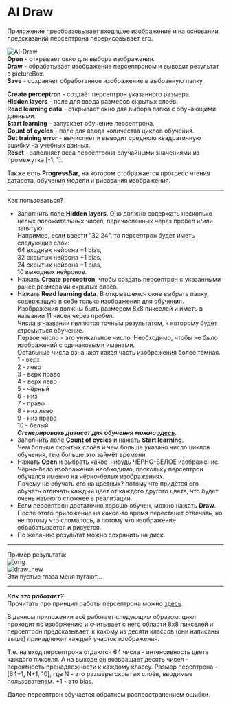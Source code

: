 # AI Draw

Приложение преобразовывает входящее изображение и на основании предсказаний персептрона перерисовывает его.    
    
![AI-Draw](https://user-images.githubusercontent.com/56697273/159177350-ab37b305-f19a-460a-89d9-86f36aa10362.png)    
**Open** - открывает окно для выбора изображения.    
**Draw** - обрабатывает изображение персептроном и выводит результат в pictureBox.    
**Save** - сохраняет обработанное изображение в выбранную папку.    
    
**Create perceptron** - создаёт персептрон указанного размера.     
**Hidden layers** - поле для ввода размеров скрытых слоёв.     
**Read learning data** - открывает окно для выбора папки с обучающими данными.       
**Start learning** - запускает обучение персептрона.    
**Count of cycles** - поле для ввода количества циклов обучения.    
**Get training error** - вычисляет и выводит среднюю квадратичную ошибку на учебных данных.    
**Reset** - заполняет веса персептрона случайными значениями из промежутка [-1; 1].    
     
Также есть **ProgressBar**, на котором отображается прогресс чтения датасета, обучения модели и рисования изображения.
____
Как пользоваться?    
+ Заполнить поле **Hidden layers**. Оно должно содержать несколько целых положительных чисел, перечисленных через пробел и/или запятую.    
Например, если ввести "32 24", то персептрон будет иметь следующие слои:    
64 входных нейрона +1 bias,    
32 скрытых нейрона +1 bias,    
24 скрытых нейрона +1 bias,    
10 выходных нейронов.    
+ Нажать **Create perceptron**, чтобы создать персептрон с указанными ранее размерами скрытых слоёв.
+ Нажать **Read learning data**. В открывшемся окне выбрать папку, содержащую в себе только изображения для обучения.    
Изображения должны быть размером 8x8 пикселей и иметь в названии 11 чисел через пробел.    
Числа в названии являются точным результатом, к которому будет стремиться обучение.    
Первое число - это уникальное число. Необходимо, чтобы не было изображений с одинаковыми именами.    
Остальные числа означают какая часть изображения более тёмная.    
1 - верх    
2 - лево    
3 - верх право    
4 - верх лево    
5 - чёрный    
6 - низ    
7 - право    
8 - низ лево    
9 - низ право    
10 - белый    
***Сгенерировать датасет для обучения можно [здесь](https://github.com/FaetterP/Generator-Training-Images).***    
+ Заполнить поле **Count of cycles** и нажать **Start learning**.    
Чем больше скрытых слоёв и чем больше указано число циклов обучения, тем больше это займёт времени.    
+ Нажать **Open** и выбрать какое-нибудь ЧЁРНО-БЕЛОЕ изображение.    
Чёрно-бело изображение необходимо, поскольку персептрон обучался именно на чёрно-белых изображениях.    
Почему не обучать его на цветных? потому что придётся его обучать отличать каждый цвет от каждого другого цвета, что будет очень намного сложнее в реализации.    
+ Если персептрон достаточно хорошо обучен, можно нажать **Draw**.    
После этого приложение на какое-то время перестанет отвечать, но не потому что сломалось, а потому что изображение обрабатывается и рисуется.    
+ По желанию результат можно сохранить на диск.    
____
Пример результата:    
![orig](https://user-images.githubusercontent.com/56697273/137812056-8797e019-93a6-4b28-aee4-2297d3c7fe4d.png)      
![draw_new](https://user-images.githubusercontent.com/56697273/138164518-431ca038-4aae-495b-b205-ad4112363669.jpg)    
Эти пустые глаза меня пугают...    
____
***Как это работает?***     
Прочитать про принцип работы персептрона можно [здесь](https://github.com/FaetterP/MLP).     
     
В данном приложении всё работает следующим образом: цикл проходит по изобржению и считывает с него области 8x8 пикселей и персептрон предсказывает, к какому из десяти классов (они написаны выше) принадлежит каждый участок изображения.     
     
Т.е. на вход персептрона отдаются 64 числа - интенсивность цвета каждого пикселя. А на выходе он возвращает десять чисел - вероятность пренадлежности к каждому классу.
Размер перептрона - [64+1, N+1, 10], где N - это размеры скрытых слоёв, вводимые пользователем. +1 - это bias.     
     
Далее персептрон обучается обратном распространением ошибки.
